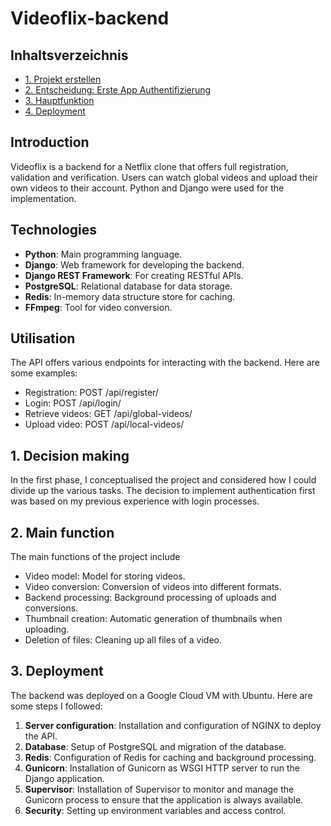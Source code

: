 # Videoflix-backend

## Inhaltsverzeichnis
- [1. Projekt erstellen](#1-projekt-erstellen)
- [2. Entscheidung: Erste App Authentifizierung](#2-entscheidung-erste-app-authentifizierung)
- [3. Hauptfunktion](#3-hauptfunktion)
- [4. Deployment](#4-deployment)

## Introduction

Videoflix is a backend for a Netflix clone that offers full registration, validation and verification. Users can watch global videos and upload their own videos to their account. Python and Django were used for the implementation.

## Technologies

-   **Python**: Main programming language.
-   **Django**: Web framework for developing the backend.
-   **Django REST Framework**: For creating RESTful APIs.
-   **PostgreSQL**: Relational database for data storage.
-   **Redis**: In-memory data structure store for caching.
-   **FFmpeg**: Tool for video conversion.

## Utilisation

The API offers various endpoints for interacting with the backend. Here are some examples:

-   Registration: POST /api/register/
-   Login: POST /api/login/
-   Retrieve videos: GET /api/global-videos/
-   Upload video: POST /api/local-videos/

## 1. Decision making

In the first phase, I conceptualised the project and considered how I could divide up the various tasks. The decision to implement authentication first was based on my previous experience with login processes.

## 2. Main function

The main functions of the project include

-   Video model: Model for storing videos.
-   Video conversion: Conversion of videos into different formats.
-   Backend processing: Background processing of uploads and conversions.
-   Thumbnail creation: Automatic generation of thumbnails when uploading.
-   Deletion of files: Cleaning up all files of a video.

## 3. Deployment

The backend was deployed on a Google Cloud VM with Ubuntu. Here are some steps I followed:

1. **Server configuration**: Installation and configuration of NGINX to deploy the API.
2. **Database**: Setup of PostgreSQL and migration of the database.
3. **Redis**: Configuration of Redis for caching and background processing.
4. **Gunicorn**: Installation of Gunicorn as WSGI HTTP server to run the Django application.
5. **Supervisor**: Installation of Supervisor to monitor and manage the Gunicorn process to ensure that the application is always available.
6. **Security**: Setting up environment variables and access control.
